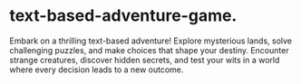 # text-based-adventure-game.
Embark on a thrilling text-based adventure! Explore mysterious lands, solve challenging puzzles, and make choices that shape your destiny. Encounter strange creatures, discover hidden secrets, and test your wits in a world where every decision leads to a new outcome.
